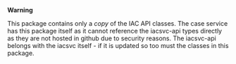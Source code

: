 **Warning**

This package contains only a *copy* of the IAC API classes.
The case service has this package itself as it cannot reference the iacsvc-api types directly as they are not hosted in github due to security reasons.
The iacsvc-api belongs with the iacsvc itself - if it is updated so too must the classes in this package.